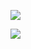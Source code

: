 

![](http://cdn.jayh.club/blog/20210703/HU5hMDPd7MXR.png?imageslim)

![](http://cdn.jayh.club/blog/20210703/t4Q66Xcc8Krz.png?imageslim)

